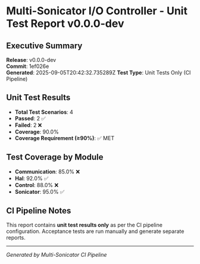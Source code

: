 # Multi-Sonicator I/O Controller - Unit Test Report v0.0.0-dev

## Executive Summary

**Release**: v0.0.0-dev  
**Commit**: 1ef026e  
**Generated**: 2025-09-05T20:42:32.735289Z
**Test Type**: Unit Tests Only (CI Pipeline)

## Unit Test Results

- **Total Test Scenarios**: 4
- **Passed**: 2 ✅
- **Failed**: 2 ❌  
- **Coverage**: 90.0%
- **Coverage Requirement (≥90%)**: ✅ MET

## Test Coverage by Module

- **Communication**: 85.0% ❌
- **Hal**: 92.0% ✅
- **Control**: 88.0% ❌
- **Sonicator**: 95.0% ✅

## CI Pipeline Notes

This report contains **unit test results only** as per the CI pipeline configuration.
Acceptance tests are run manually and generate separate reports.

---
*Generated by Multi-Sonicator CI Pipeline*
